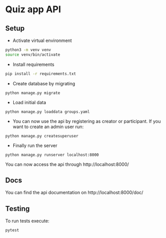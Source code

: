 # Quiz app API

## Setup

- Activate virtual environment

```bash
python3 -m venv venv
source venv/bin/activate
```

- Install requirements

```bash
pip install -r requirements.txt
```

- Create database by migrating

```
python manage.py migrate
```

- Load initial data

```
python manage.py loaddata groups.yaml
```

- You can now use the api by registering as creator or participant.
  If you want to create an admin user run:

```
python manage.py createsuperuser
```

- Finally run the server

```
python manage.py runserver localhost:8000
```

You can now access the api through http://localhost:8000/

## Docs

You can find the api documentation on http://localhost:8000/doc/

## Testing

To run tests execute:

```
pytest
```


